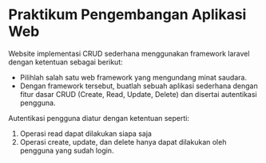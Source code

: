 Praktikum Pengembangan Aplikasi Web
=========================================================================
Website implementasi CRUD sederhana menggunakan framework laravel dengan ketentuan sebagai berikut:
- Pilihlah salah satu web framework yang mengundang minat saudara.
- Dengan framework tersebut, buatlah sebuah aplikasi sederhana dengan fitur dasar
CRUD (Create, Read, Update, Delete) dan disertai autentikasi pengguna.

Autentikasi pengguna diatur dengan ketentuan seperti:
1. Operasi read dapat dilakukan siapa saja
2. Operasi create, update, dan delete hanya dapat dilakukan oleh pengguna
yang sudah login.

